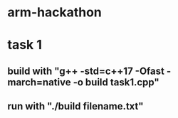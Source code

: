 # arm-hackathon

# task 1
## build with "g++ -std=c++17 -Ofast -march=native -o build task1.cpp"
## run with "./build filename.txt"

